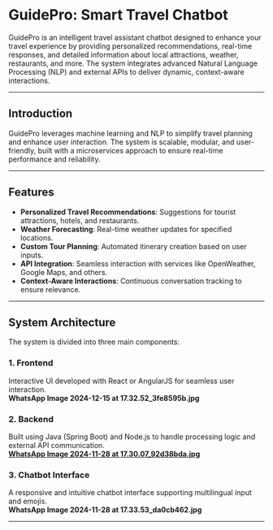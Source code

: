 # GuidePro: Smart Travel Chatbot

GuidePro is an intelligent travel assistant chatbot designed to enhance your travel experience by providing personalized recommendations, real-time responses, and detailed information about local attractions, weather, restaurants, and more. The system integrates advanced Natural Language Processing (NLP) and external APIs to deliver dynamic, context-aware interactions.

---


## Introduction

GuidePro leverages machine learning and NLP to simplify travel planning and enhance user interaction. The system is scalable, modular, and user-friendly, built with a microservices approach to ensure real-time performance and reliability.

---

## Features

- **Personalized Travel Recommendations**: Suggestions for tourist attractions, hotels, and restaurants.
- **Weather Forecasting**: Real-time weather updates for specified locations.
- **Custom Tour Planning**: Automated itinerary creation based on user inputs.
- **API Integration**: Seamless interaction with services like OpenWeather, Google Maps, and others.
- **Context-Aware Interactions**: Continuous conversation tracking to ensure relevance.

---

## System Architecture

The system is divided into three main components:

### 1. Frontend
Interactive UI developed with React or AngularJS for seamless user interaction.  
**WhatsApp Image 2024-12-15 at 17.32.52_3fe8595b.jpg**

### 2. Backend
Built using Java (Spring Boot) and Node.js to handle processing logic and external API communication.  
**[WhatsApp Image 2024-11-28 at 17.30.07_92d38bda.jpg](https://github.com/Shashank-jais/GuidePro_TravelChatbot/blob/5d3481c74ea67b0ad7572d2e257676a2eb16ba53/WhatsApp%20Image%202024-11-28%20at%2017.30.07_92d38bda.jpg)**

### 3. Chatbot Interface
A responsive and intuitive chatbot interface supporting multilingual input and emojis.  
**WhatsApp Image 2024-11-28 at 17.33.53_da0cb462.jpg**

---

